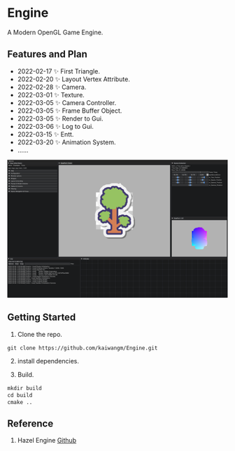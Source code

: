 # Engine

A Modern OpenGL Game Engine.

## Features and Plan

- 2022-02-17 ✨ First Triangle.
- 2022-02-20 ✨ Layout Vertex Attribute.
- 2022-02-28 ✨ Camera.
- 2022-03-01 ✨ Texture.
- 2022-03-05 ✨ Camera Controller.
- 2022-03-05 ✨ Frame Buffer Object.
- 2022-03-05 ✨ Render to Gui.
- 2022-03-06 ✨ Log to Gui.
- 2022-03-15 ✨ Entt.
- 2022-03-20 ✨ Animation System.
- ......

![](https://raw.githubusercontent.com/kaiwangm/Engine/main/Assert/Log_Gui.png)

<!--
## Framework Architecture:
![](https://raw.githubusercontent.com/kaiwangm/Engine/main/Assert/engine.png)
-->


## Getting Started

1. Clone the repo.

```
git clone https://github.com/kaiwangm/Engine.git
```

2. install dependencies.

3. Build.

```
mkdir build
cd build
cmake ..
```

## Reference

1. Hazel Engine [Github](https://github.com/TheCherno/Hazel)



















